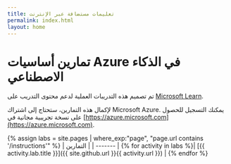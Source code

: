 ```yaml
---
title: تعليمات مستضافة عبر الإنترنت
permalink: index.html
layout: home
---
```


# <a name="azure-ai-fundamentals-exercises"></a>تمارين أساسيات Azure في الذكاء الاصطناعي

تم تصميم هذه التدريبات العملية لدعم محتوى التدريب على [Microsoft Learn](https://docs.microsoft.com/training/).

لإكمال هذه التمارين، ستحتاج إلى اشتراك Microsoft Azure. يمكنك التسجيل للحصول على نسخة تجريبية مجانية في [https://azure.microsoft.com](https://azure.microsoft.com).


{% assign labs = site.pages | where_exp:"page", "page.url contains '/instructions'" %}
| التمارين |
| ------- | 
{% for activity in labs  %}| [{{ activity.lab.title }}]({{ site.github.url }}{{ activity.url }}) |
{% endfor %}
